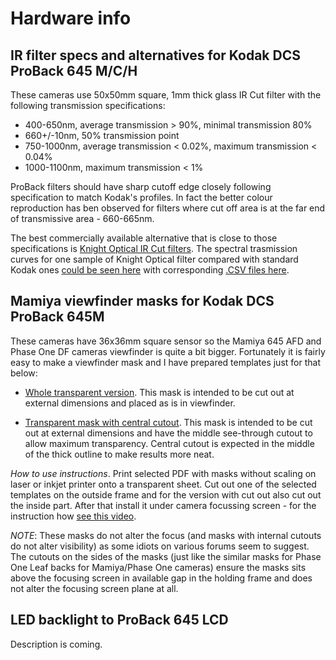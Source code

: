 # Hardware info

## IR filter specs and alternatives for Kodak DCS ProBack 645 M/C/H

These cameras use 50x50mm square, 1mm thick glass IR Cut filter with the following transmission specifications:

* 400-650nm, average transmission > 90%, minimal transmission 80%
* 660+/-10nm, 50% transmission point
* 750-1000nm, average transmission < 0.02%, maximum transmission < 0.04%
* 1000-1100nm, maximum transmission < 1%

ProBack filters should have sharp cutoff edge closely following specification to match Kodak's profiles. In fact the better colour reproduction has ben observed for filters where cut off area is at the far end of transmissive area - 660-665nm. 

The best commercially available alternative that is close to those specifications is [Knight Optical IR Cut filters](https://www.knightoptical.com/stock/optical-components/uvvisnir-optics/filters/ir-cut-filters/). The spectral trasmission curves for one sample of Knight Optical filter compared with standard Kodak ones [could be seen here](https://drive.google.com/file/d/1-58zvv20XH8T5d2wr0gaVNZsHv_yeqn3/view?usp=sharing) with corresponding [.CSV files here](https://drive.google.com/file/d/0Bw2ZohnbXtyASVRReHUzd0gzWGc/view?usp=sharing).

## Mamiya viewfinder masks for Kodak DCS ProBack 645M

These cameras have 36x36mm square sensor so the Mamiya 645 AFD and Phase One DF cameras viewfinder is quite a bit bigger. Fortunately it is fairly easy to make a viewfinder mask and I have prepared  templates just for that below:

* [Whole transparent version](https://docs.google.com/file/d/0Bw2ZohnbXtyAbDV1NFYyd3ZuUmQ4aHVLOWpER0xvSWNydHE4/view?usp=sharing). This mask is intended to be cut out at external dimensions and placed as is in viewfinder.

* [Transparent mask with central cutout](https://docs.google.com/file/d/0Bw2ZohnbXtyAQXdHWFprdkk1WUlQeDNtNkttUmRhekRCLV9F/view?usp=sharing). This mask is intended to be cut out at external dimensions and have the middle see-through cutout to allow maximum transparency. Central cutout is expected in the middle of the thick outline to  make results more neat.

_How to use instructions_. Print selected PDF with masks without scaling on laser or inkjet printer onto a transparent sheet. Cut out one of the selected templates on the outside frame and for the version with cut out also cut out the inside part. After that install it under camera focussing screen - for the instruction how [see this video](https://www.youtube.com/watch?v=R4JBCJcvV64).

_NOTE_: These masks do not alter the focus (and masks with internal cutouts do not alter visibility) as some idiots on various forums seem to suggest. The cutouts on the sides of the masks (just like the similar masks for Phase One Leaf backs for Mamiya/Phase One cameras) ensure the masks sits above the focusing screen in available gap in the holding frame and does not alter the focusing screen plane at all.

## LED backlight to ProBack 645 LCD

Description is coming.
